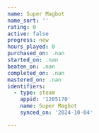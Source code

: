 ```yaml
---
name: Super Magbot
name_sort: ''
rating: 0
active: false
progress: new
hours_played: 0
purchased_on: .nan
started_on: .nan
beaten_on: .nan
completed_on: .nan
mastered_on: .nan
identifiers:
  - type: steam
    appid: '1205170'
    name: Super Magbot
    synced_on: '2024-10-04'

---
```

